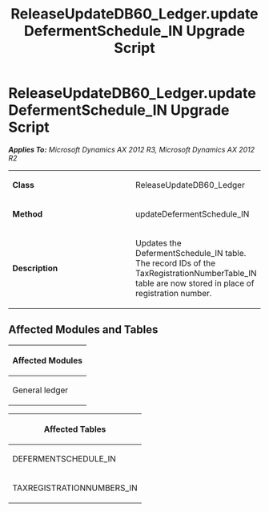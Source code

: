 ﻿---
title: ReleaseUpdateDB60_Ledger.updateDefermentSchedule_IN Upgrade Script
TOCTitle: ReleaseUpdateDB60_Ledger.updateDefermentSchedule_IN Upgrade Script
ms:assetid: 50fc3af8-e2a7-10d5-494b-ad660c7bd5bd
ms:mtpsurl: https://msdn.microsoft.com/en-us/library/JJ685537(v=AX.60)
ms:contentKeyID: 49708242
ms.date: 05/18/2015
mtps_version: v=AX.60
---

# ReleaseUpdateDB60\_Ledger.updateDefermentSchedule\_IN Upgrade Script 


_**Applies To:** Microsoft Dynamics AX 2012 R3, Microsoft Dynamics AX 2012 R2_

<table>
<colgroup>
<col style="width: 50%" />
<col style="width: 50%" />
</colgroup>
<tbody>
<tr class="odd">
<td><p><strong>Class</strong></p></td>
<td><p>ReleaseUpdateDB60_Ledger</p></td>
</tr>
<tr class="even">
<td><p><strong>Method</strong></p></td>
<td><p>updateDefermentSchedule_IN</p></td>
</tr>
<tr class="odd">
<td><p><strong>Description</strong></p></td>
<td><p>Updates the DefermentSchedule_IN table. The record IDs of the TaxRegistrationNumberTable_IN table are now stored in place of registration number.</p></td>
</tr>
</tbody>
</table>


## Affected Modules and Tables

<table>
<colgroup>
<col style="width: 100%" />
</colgroup>
<thead>
<tr class="header">
<th><p>Affected Modules</p></th>
</tr>
</thead>
<tbody>
<tr class="odd">
<td><p>General ledger</p></td>
</tr>
</tbody>
</table>


<table>
<colgroup>
<col style="width: 100%" />
</colgroup>
<thead>
<tr class="header">
<th><p>Affected Tables</p></th>
</tr>
</thead>
<tbody>
<tr class="odd">
<td><p>DEFERMENTSCHEDULE_IN</p></td>
</tr>
<tr class="even">
<td><p>TAXREGISTRATIONNUMBERS_IN</p></td>
</tr>
</tbody>
</table>

  


